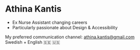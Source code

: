 # Athina Kantis

- Ex Nurse Assistant changing careers
- Particularly passionate about Design & Accessibility




My preferred communication channel: athina.kantis@gmail.com</br>
Swedish + English 🇸🇪 🇺🇸
